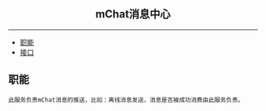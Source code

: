 ## <center>**mChat消息中心**</center>
***
* <a href="#职能">职能</a>
* <a href="#接口">接口</a>
## <a name="职能">职能</a>
	此服务负责mChat消息的推送，比如：离线消息发送，消息是否被成功消费由此服务负责。
  